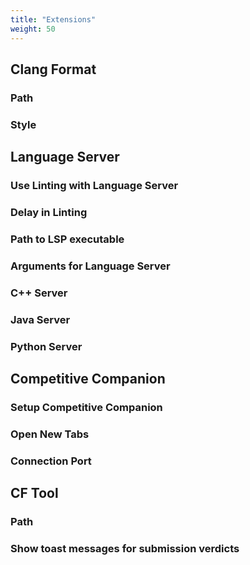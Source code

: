 ```yaml
---
title: "Extensions"
weight: 50
---
```


## Clang Format

### Path

### Style

## Language Server

### Use Linting with Language Server

### Delay in Linting

### Path to LSP executable

### Arguments for Language Server

### C++ Server

### Java Server

### Python Server

## Competitive Companion

### Setup Competitive Companion

### Open New Tabs

### Connection Port

## CF Tool

### Path

### Show toast messages for submission verdicts
